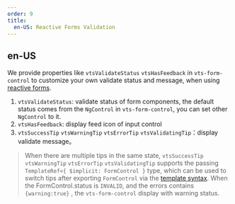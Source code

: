 ```yaml
---
order: 9
title:
  en-US: Reactive Forms Validation
---
```

## en-US

We provide properties like `vtsValidateStatus` `vtsHasFeedback` in `vts-form-control` to customize your own validate status and message, when using [reactive forms](https://angular.io/guide/reactive-forms#reactive-forms).

1. `vtsValidateStatus`: validate status of form components, the default status comes from the `NgControl` in `vts-form-control`, you can set other `NgControl` to it.
2. `vtsHasFeedback`: display feed icon of input control
3. `vtsSuccessTip` `vtsWarningTip` `vtsErrorTip` `vtsValidatingTip`：display validate message。
> When there are multiple tips in the same state, `vtsSuccessTip` `vtsWarningTip` `vtsErrorTip` `vtsValidatingTip` supports the passing `TemplateRef<{ $implicit: FormControl }` type, which can be used to switch tips after exporting `FormControl` via the [template syntax](https://angular.io/guide/template-syntax).
> When the FormControl.status is `INVALID`, and the errors contains `{warning:true}` , the `vts-form-control` display with warning status.
